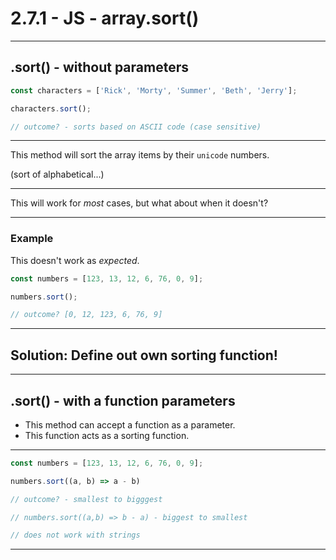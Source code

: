 # 2.7.1 - JS - array.sort()

---

## .sort() - without parameters

```js
const characters = ['Rick', 'Morty', 'Summer', 'Beth', 'Jerry'];

characters.sort();

// outcome? - sorts based on ASCII code (case sensitive)
```

---

This method will sort the array items by their `unicode` numbers.

(sort of alphabetical...)

---

This will work for _most_ cases, but what about when it doesn't?

---

### Example

This doesn't work as _expected_.

```js
const numbers = [123, 13, 12, 6, 76, 0, 9];

numbers.sort();

// outcome? [0, 12, 123, 6, 76, 9]
```

---

## Solution: Define out own sorting function!

---

## .sort() - with a function parameters

- This method can accept a function as a parameter.
- This function acts as a sorting function.

---

```js
const numbers = [123, 13, 12, 6, 76, 0, 9];

numbers.sort((a, b) => a - b)

// outcome? - smallest to bigggest

// numbers.sort((a,b) => b - a) - biggest to smallest

// does not work with strings
```

---

